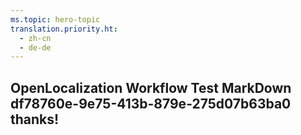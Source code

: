 ```yaml
---
ms.topic: hero-topic
translation.priority.ht: 
  - zh-cn
  - de-de
---
```

## OpenLocalization Workflow Test MarkDown df78760e-9e75-413b-879e-275d07b63ba0 thanks!
